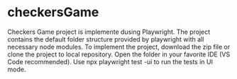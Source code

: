 # checkersGame

Checkers Game project is implemente dusing Playwright.
The project contains the default folder structure provided by playwright with all necessary node modules.
To implement the project, download the zip file or clone the project to local repository.
Open the folder in your favorite IDE (VS Code recommended).
Use npx playwright test -ui to run the tests in UI mode.
